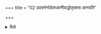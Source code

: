 +++
title = "02 उदचनेनोन्नेताधवनीयाद्धोतृचमस आनयति"

+++

<details><summary>थिते</summary>

उदचनेनोन्नेताधवनीयाद्धोतृचमस आनयति २
</details>
